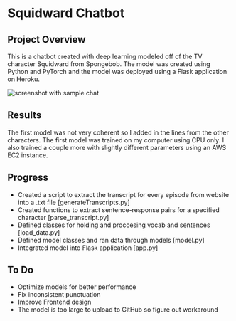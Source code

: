 # Squidward Chatbot

## Project Overview
This is a chatbot created with deep learning modeled off of the TV character Squidward from Spongebob. The model was created using Python and PyTorch and the model was deployed using a Flask application on Heroku.

<img src="https://github.com/hmsmith5/squidward-chatbot/blob/master/screenshot1.PNG?raw=true" alt="screenshot with sample chat">

## Results
The first model was not very coherent so I added in the lines from the other characters. The first model was trained on my computer using CPU only. I also trained a couple more with slightly different parameters using an AWS EC2 instance.

## Progress
 - Created a script to extract the transcript for every episode from website into a .txt file [generateTranscripts.py]
 - Created functions to extract sentence-response pairs for a specified character [parse_transcript.py]
 - Defined classes for holding and proccesing vocab and sentences [load_data.py]
 - Defined model classes and ran data through models [model.py]
 - Integrated model into Flask application [app.py]

## To Do
 - Optimize models for better performance
 - Fix inconsistent punctuation
 - Improve Frontend design
 - The model is too large to upload to GitHub so figure out workaround
